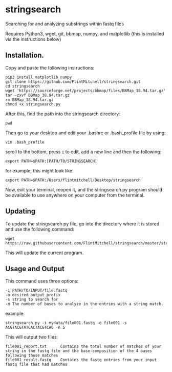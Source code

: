 # stringsearch
Searching for and analyzing substrings within fastq files 

Requires Python3, wget, git, bbmap, numpy, and matplotlib (this is installed via the instructions below)

## Installation.

Copy and paste the following instructions:

```
pip3 install matplotlib numpy
git clone https://github.com/FlintMitchell/stringsearch.git
cd stringsearch
wget 'https://sourceforge.net/projects/bbmap/files/BBMap_38.94.tar.gz'
tar -zxvf BBMap_38.94.tar.gz
rm BBMap_38.94.tar.gz
chmod +x stringsearch.py

```

After this, find the path into the stringsearch directory:
```
pwd
```

Then go to your desktop and edit your .bashrc or .bash_profile file by using:
```
vim .bash_profile
```
scroll to the bottom, press `i` to edit, add a new line and then the following:
```
export PATH=$PATH:[PATH/TO/STRINGSEARCH]
```
for example, this might look like:
```
export PATH=$PATH:/Users/flintmitchell/Desktop/stringsearch
```

Now, exit your terminal, reopen it, and the stringsearch.py program should be available
to use anywhere on your computer from the terminal.

## Updating

To update the stringsearch.py file, go into the directory where it is stored and use the following command:
```
wget https://raw.githubusercontent.com/FlintMitchell/stringsearch/master/stringsearch.py
```
This will update the current program.

## Usage and Output

This command uses three options:
```
-i PATH/TO/INPUT/file.fastq
-o desired_output_prefix
-s string to search for
-n The number of bases to analyze in the entries with a string match.
```
example:
```
stringsearch.py -i mydata/file001.fastq -o file001 -s ACGTACGTATGACTACGTCAG -n 5
```

This will output two files:
```
file001_report.txt      Contains the total number of matches of your string in the fastq file and the base-composition of the 4 bases following those matches
file001_result.fastq    Contains the fastq entries from your input fastq file that had matches 
```
